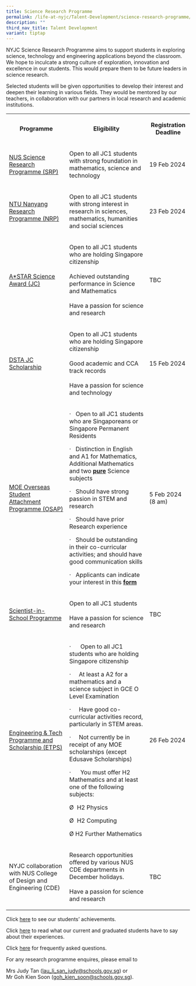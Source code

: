 ```yaml
---
title: Science Research Programme
permalink: /life-at-nyjc/Talent-Development/science-research-programme/
description: ""
third_nav_title: Talent Development
variant: tiptap
---
```

<p>NYJC Science Research Programme aims to support students in exploring
science, technology and engineering applications beyond the classroom.
We hope to inculcate a strong culture of exploration, innovation and excellence
in our students. This would prepare them to be future leaders in science
research.</p>
<p>Selected students will be given opportunities to develop their interest
and deepen their learning in various fields. They would be mentored by
our teachers, in collaboration with our partners in local research and
academic institutions.</p>
<table>
<tbody>
<tr>
<th rowspan="1" colspan="1">
<p>Programme</p>
</th>
<th rowspan="1" colspan="1">
<p>Eligibility</p>
</th>
<th rowspan="1" colspan="1">
<p>Registration Deadline</p>
</th>
</tr>
<tr>
<td rowspan="1" colspan="1">
<p><a href="/srp/NUS" rel="noopener noreferrer" target="_blank">NUS Science Research Programme (SRP)</a>
</p>
</td>
<td rowspan="1" colspan="1">
<p>Open to all JC1 students with strong foundation in mathematics, science
and technology</p>
</td>
<td rowspan="1" colspan="1">
<p>19 Feb 2024</p>
</td>
</tr>
<tr>
<td rowspan="1" colspan="1">
<p><a href="/srp/NTU" rel="noopener noreferrer" target="_blank">NTU Nanyang Research Programme (NRP)</a>
</p>
</td>
<td rowspan="1" colspan="1">
<p>Open to all JC1 students with strong interest in research in sciences,
mathematics, humanities and social sciences</p>
</td>
<td rowspan="1" colspan="1">
<p>23 Feb 2024</p>
</td>
</tr>
<tr>
<td rowspan="1" colspan="1">
<p><a href="/srp/ASTAR" rel="noopener noreferrer" target="_blank">A*STAR Science Award (JC)</a>
</p>
</td>
<td rowspan="1" colspan="1">
<p>Open to all JC1 students who are holding Singapore citizenship
<br>
<br>Achieved outstanding performance in Science and Mathematics
<br>
<br>Have a passion for science and research</p>
</td>
<td rowspan="1" colspan="1">
<p>TBC</p>
</td>
</tr>
<tr>
<td rowspan="1" colspan="1">
<p><a href="/srp/DSTA" rel="noopener noreferrer" target="_blank">DSTA JC Scholarship</a>
</p>
</td>
<td rowspan="1" colspan="1">
<p>Open to all JC1 students who are holding Singapore citizenship
<br>
<br>Good academic and CCA track records
<br>
<br>Have a passion for science and technology</p>
</td>
<td rowspan="1" colspan="1">
<p>15 Feb 2024</p>
</td>
</tr>
<tr>
<td rowspan="1" colspan="1">
<p><a href="/srp/OSAP" rel="noopener noreferrer" target="_blank">MOE Overseas Student Attachment Programme (OSAP)</a>
</p>
</td>
<td rowspan="1" colspan="1">
<p>·&nbsp;&nbsp; Open to all JC1 students who are Singaporeans or Singapore
Permanent Residents</p>
<p>·&nbsp;&nbsp; Distinction in English and A1 for Mathematics, Additional
Mathematics and two <strong><u>pure</u></strong> Science subjects</p>
<p>·&nbsp;&nbsp; Should have strong passion in STEM and research</p>
<p>·&nbsp;&nbsp; Should have prior Research experience</p>
<p>·&nbsp;&nbsp; Should be outstanding in their co-curricular activities;
and should have good communication skills</p>
<p>·&nbsp;&nbsp; Applicants can indicate your interest in this <strong><a href="https://form.gov.sg/65a9e983c173380012546976" rel="noopener noreferrer nofollow" target="_blank">form</a></strong>
</p>
</td>
<td rowspan="1" colspan="1">
<p>5 Feb 2024
<br>(8 am)</p>
</td>
</tr>
<tr>
<td rowspan="1" colspan="1">
<p><a href="/srp/SISP" rel="noopener noreferrer" target="_blank">Scientist-in-School Programme</a>
</p>
</td>
<td rowspan="1" colspan="1">
<p>Open to all JC1 students
<br>
<br>Have a passion for science and research
<br>
</p>
</td>
<td rowspan="1" colspan="1">
<p>TBC</p>
</td>
</tr>
<tr>
<td rowspan="1" colspan="1">
<p><a href="/srp/ETPS" rel="noopener noreferrer" target="_blank">Engineering &amp; Tech Programme and Scholarship (ETPS)</a>
</p>
</td>
<td rowspan="1" colspan="1">
<p>·&nbsp;&nbsp;&nbsp;&nbsp;&nbsp; Open to all JC1 students who are holding
Singapore citizenship</p>
<p>·&nbsp;&nbsp;&nbsp;&nbsp; At least a A2 for a mathematics and a science
subject in GCE O Level Examination</p>
<p>·&nbsp;&nbsp;&nbsp;&nbsp; Have good co-curricular activities record, particularly
in STEM areas.</p>
<p>·&nbsp;&nbsp;&nbsp;&nbsp; Not currently be in receipt of any MOE scholarships
(except Edusave Scholarships)</p>
<p>·&nbsp;&nbsp;&nbsp;&nbsp;&nbsp; You must offer H2 Mathematics and at least
one of the following subjects:</p>
<p>Ø&nbsp; H2 Physics</p>
<p>Ø&nbsp; H2 Computing</p>
<p>Ø H2 Further Mathematics</p>
</td>
<td rowspan="1" colspan="1">
<p>26 Feb 2024</p>
</td>
</tr>
<tr>
<td rowspan="1" colspan="1">
<p>NYJC collaboration with NUS College of Design and Engineering (CDE)</p>
</td>
<td rowspan="1" colspan="1">
<p>Research opportunities offered by various NUS CDE departments in December
holidays.
<br>
<br>Have a passion for science and research</p>
</td>
<td rowspan="1" colspan="1">
<p>TBC</p>
</td>
</tr>
</tbody>
</table>
<p>CIick&nbsp;<a href="/srp/Others/Achievements/" rel="noopener" target="_blank">here</a>&nbsp;to
see our students’ achievements.</p>
<p>Click&nbsp;<a href="/srp/Others/Testimonials/" rel="noopener" target="_blank">here</a>&nbsp;to
read what our current and graduated students have to say about their experiences.</p>
<p>Click&nbsp;<a href="/srp/Others/FAQ/" rel="noopener" target="_blank">here</a>&nbsp;for
frequently asked questions.</p>
<p>For any research programme enquires, please email to</p>
<p>Mrs Judy Tan (<a href="mailto:lau_li_san_judy@schools.gov.sg" rel="noopener noreferrer nofollow" target="_blank">lau_li_san_judy@schools.gov.sg</a>)
or
<br>Mr Goh Kien Soon (<a href="mailto:goh_kien_soon@moe.edu.sg" rel="noopener noreferrer nofollow" target="_blank">goh_kien_soon@schools.gov.sg</a>).</p>